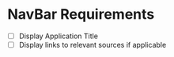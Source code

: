 # NavBar Requirements

* [ ] Display Application Title
* [ ] Display links to relevant sources if applicable
